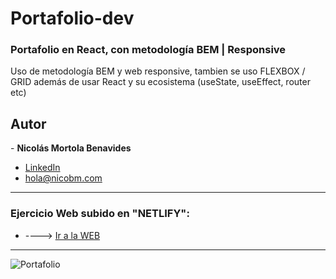 # Portafolio-dev
<h3> Portafolio en React, con metodología BEM | Responsive </h3> 

<p>Uso de metodología BEM y web responsive, tambien se uso FLEXBOX / GRID además de usar React y su ecosistema (useState, useEffect, router etc)</p>

<h2>Autor</h2>
- <strong>Nicolás Mortola Benavides</strong><br>

* [LinkedIn](https://www.linkedin.com/in/nimb17)
* hola@nicobm.com

<hr>
 
 <h3>Ejercicio Web subido en "NETLIFY": </h3>
 
 * ----> [Ir a la WEB](https://portafolionicolasmortola.netlify.app/)

<hr>
 
![Portafolio](https://user-images.githubusercontent.com/114837201/210462964-dad6fa60-6ac2-4494-80bc-1ed66e65e4f1.png)
